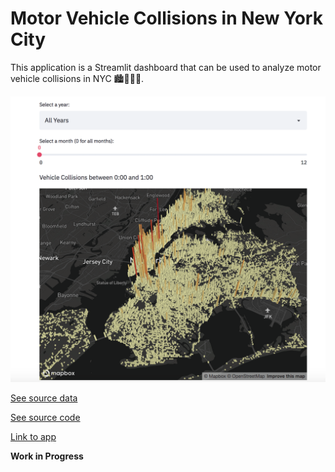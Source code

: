 # Motor Vehicle Collisions in New York City

This application is a Streamlit dashboard that can be used to analyze motor vehicle collisions in NYC 🏙️🗽💥🚗. 

![alt text](https://github.com/inespancorbo/Web-Applications/blob/master/Motor-Vehicle-Collisions-NYC/data/app-pic.png)



[See source data](https://data.cityofnewyork.us/Public-Safety/Motor-Vehicle-Collisions-Crashes/h9gi-nx95)

[See source code](https://github.com/inespancorbo/Web-Applications/blob/master/Motor-Vehicle-Collisions-NYC/webapp-MVA.py)

[Link to app]()

****Work in Progress****
